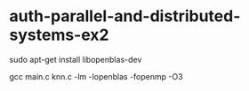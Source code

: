 # auth-parallel-and-distributed-systems-ex2

sudo apt-get install libopenblas-dev

gcc main.c knn.c -lm -lopenblas -fopenmp -O3